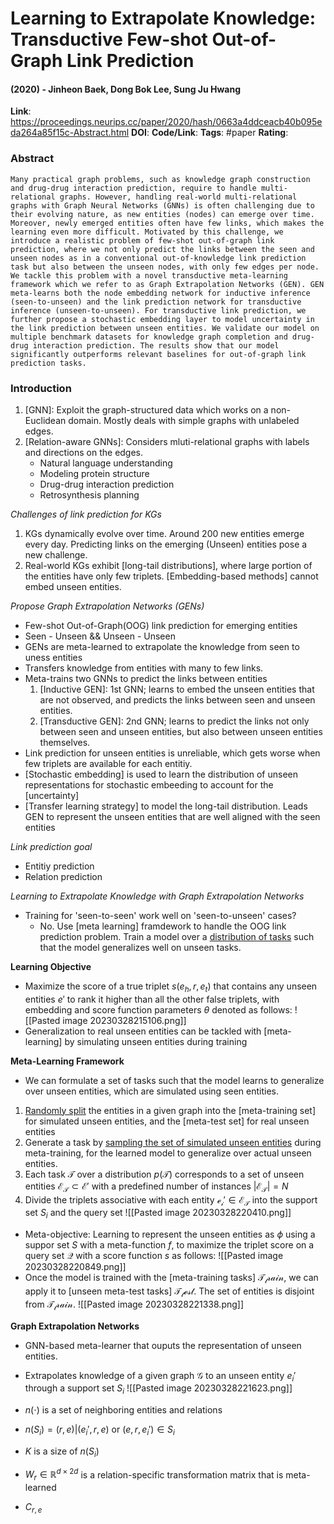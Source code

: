 # Learning to Extrapolate Knowledge: Transductive Few-shot Out-of-Graph Link Prediction
#### (2020) - Jinheon Baek, Dong Bok Lee, Sung Ju Hwang
**Link**: https://proceedings.neurips.cc/paper/2020/hash/0663a4ddceacb40b095eda264a85f15c-Abstract.html
**DOI**: 
**Code/Link**:
**Tags**: #paper
**Rating**:

### Abstract

```
Many practical graph problems, such as knowledge graph construction and drug-drug interaction prediction, require to handle multi-relational graphs. However, handling real-world multi-relational graphs with Graph Neural Networks (GNNs) is often challenging due to their evolving nature, as new entities (nodes) can emerge over time. Moreover, newly emerged entities often have few links, which makes the learning even more difficult. Motivated by this challenge, we introduce a realistic problem of few-shot out-of-graph link prediction, where we not only predict the links between the seen and unseen nodes as in a conventional out-of-knowledge link prediction task but also between the unseen nodes, with only few edges per node. We tackle this problem with a novel transductive meta-learning framework which we refer to as Graph Extrapolation Networks (GEN). GEN meta-learns both the node embedding network for inductive inference (seen-to-unseen) and the link prediction network for transductive inference (unseen-to-unseen). For transductive link prediction, we further propose a stochastic embedding layer to model uncertainty in the link prediction between unseen entities. We validate our model on multiple benchmark datasets for knowledge graph completion and drug-drug interaction prediction. The results show that our model significantly outperforms relevant baselines for out-of-graph link prediction tasks.
```

### Introduction

1. [GNN]: Exploit the graph-structured data which works on a non-Euclidean domain. Mostly deals with simple graphs with unlabeled edges.
2. [Relation-aware GNNs]: Considers mluti-relational graphs with labels and directions on the edges.
	- Natural language understanding
	- Modeling protein structure
	- Drug-drug interaction prediction
	- Retrosynthesis planning

*Challenges of link prediction for KGs*
1. KGs dynamically evolve over time. Around 200 new entities emerge every day. Predicting links on the emerging (Unseen) entities pose a new challenge.
2. Real-world KGs exhibit [long-tail distributions], where large portion of the entities have only few triplets. [Embedding-based methods] cannot embed unseen entities.

*Propose Graph Extrapolation Networks (GENs)*
- Few-shot Out-of-Graph(OOG) link prediction for emerging entities
- Seen - Unseen && Unseen - Unseen
- GENs are meta-learned to extrapolate the knowledge from seen to uness entities
- Transfers knowledge from entities with many to few links. 
- Meta-trains two GNNs to predict the links between entities
	1. [Inductive GEN]: 1st GNN; learns to embed the unseen entities that are not observed, and predicts the links between seen and unseen entities.
	2. [Transductive GEN]: 2nd GNN; learns to predict the links not only between seen and unseen entities, but also between unseen entities themselves.
- Link prediction for unseen entities is unreliable, which gets worse when few triplets are available for each entitiy. 
- [Stochastic embedding] is used to learn the distribution of unseen representations for stochastic embeeding to account for the [uncertainty]
- [Transfer learning strategy] to model the long-tail distribution. Leads GEN to represent the unseen entities that are well aligned with the seen entities

*Link prediction goal*
- Entitiy prediction
- Relation prediction

*Learning to Extrapolate Knowledge with Graph Extrapolation Networks*
- Training for 'seen-to-seen' work well on 'seen-to-unseen' cases?
	- No. Use [meta learning] framdework to handle the OOG link prediction problem. Train a model over a <u>distribution of tasks</u> such that the model generalizes well on unseen tasks.

**Learning Objective**
- Maximize the score of a true triplet $s(e_h, r, e_t)$ that contains any unseen entities $e'$ to rank it higher than all the other false triplets, with embedding and score function parameters $\theta$ denoted as follows:
![[Pasted image 20230328215106.png]]
- Generalization to real unseen entities can be tackled with [meta-learning] by simulating unseen entities during training

**Meta-Learning Framework**
- We can formulate a set of tasks such that the model learns to generalize over unseen entities, which are simulated using seen entities.
1. <u>Randomly split</u> the entities in a given graph into the [meta-training set] for simulated unseen entities, and the [meta-test set] for real unseen entities
2. Generate a task by <u>sampling the set of simulated unseen entities</u> during meta-training, for the learned model to generalize over actual unseen entities.
3. Each task $\mathcal{T}$ over a distribution $p(\mathcal{T})$ corresponds to a set of unseen entities $\mathcal{E_T} \subset \mathcal{E'}$ with a predefined number of instances $|\mathcal{E_T}| = N$ 
4. Divide the triplets associative with each entity $\mathcal{e_{i}' \in \mathcal{E_T}}$ into the support set $S_i$ and the query set ![[Pasted image 20230328220410.png]]

- Meta-objective: Learning to represent the unseen entities as $\phi$ using a suppor set $S$ with a meta-function $f$, to maximize the triplet score on a query set $\mathcal{Q}$ with a score function $s$ as follows:
![[Pasted image 20230328220849.png]]
- Once the model is trained with the [meta-training tasks] $\mathcal{T_train}$, we can apply it to [unseen meta-test tasks] $\mathcal{T_test}$. The set of entities is disjoint from $\mathcal{T_train}$. 
![[Pasted image 20230328221338.png]]

**Graph Extrapolation Networks**
- GNN-based meta-learner that ouputs the representation of unseen entities.
- Extrapolates knowledge of a given graph $\mathcal{G}$ to an unseen entity $e_{i}'$ through a support set $S_i$
![[Pasted image 20230328221623.png]]

- $n(\cdot)$ is a set of neighboring entities and relations
- $n(S_i) = {(r,e)|(e_{i}',r,e) \text{ or } (e,r,e_{i}') \in S_i}$
- $K$ is a size of $n(S_i)$
- $W_r \in \mathbb{R}^{d\times 2d}$ is a relation-specific transformation matrix that is meta-learned
- $C_{r,e}$